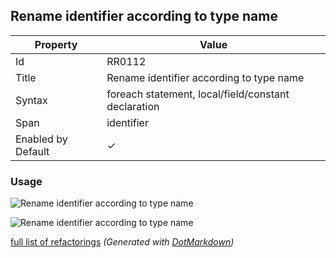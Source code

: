 ## Rename identifier according to type name

| Property           | Value                                               |
| ------------------ | --------------------------------------------------- |
| Id                 | RR0112                                              |
| Title              | Rename identifier according to type name            |
| Syntax             | foreach statement, local/field/constant declaration |
| Span               | identifier                                          |
| Enabled by Default | &#x2713;                                            |

### Usage

![Rename identifier according to type name](../../images/refactorings/RenameForEachIdentifierAccordingToTypeName.png)

![Rename identifier according to type name](../../images/refactorings/RenameFieldIdentifierAccordingToTypeName.png)

[full list of refactorings](Refactorings.md)
*\(Generated with [DotMarkdown](http://github.com/JosefPihrt/DotMarkdown)\)*